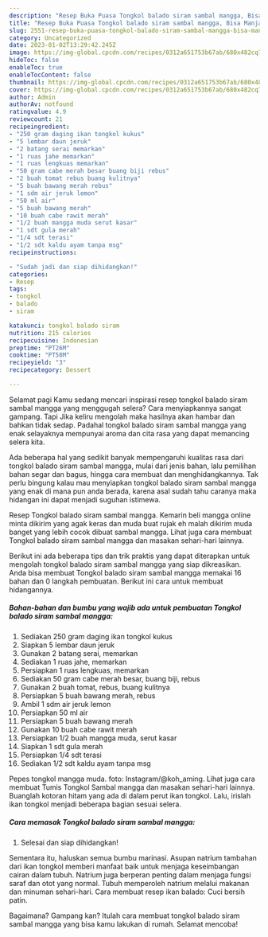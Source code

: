 ```yaml
---
description: "Resep Buka Puasa Tongkol balado siram sambal mangga, Bisa Manjain Lidah"
title: "Resep Buka Puasa Tongkol balado siram sambal mangga, Bisa Manjain Lidah"
slug: 2551-resep-buka-puasa-tongkol-balado-siram-sambal-mangga-bisa-manjain-lidah
category: Uncategorized
date: 2023-01-02T13:29:42.245Z
image: https://img-global.cpcdn.com/recipes/0312a651753b67ab/680x482cq70/tongkol-balado-siram-sambal-mangga-foto-resep-utama.jpg
hideToc: false
enableToc: true
enableTocContent: false
thumbnail: https://img-global.cpcdn.com/recipes/0312a651753b67ab/680x482cq70/tongkol-balado-siram-sambal-mangga-foto-resep-utama.jpg
cover: https://img-global.cpcdn.com/recipes/0312a651753b67ab/680x482cq70/tongkol-balado-siram-sambal-mangga-foto-resep-utama.jpg
author: Admin
authorAv: notfound
ratingvalue: 4.9
reviewcount: 21
recipeingredient:
- "250 gram daging ikan tongkol kukus"
- "5 lembar daun jeruk"
- "2 batang serai memarkan"
- "1 ruas jahe memarkan"
- "1 ruas lengkuas memarkan"
- "50 gram cabe merah besar buang biji rebus"
- "2 buah tomat rebus buang kulitnya"
- "5 buah bawang merah rebus"
- "1 sdm air jeruk lemon"
- "50 ml air"
- "5 buah bawang merah"
- "10 buah cabe rawit merah"
- "1/2 buah mangga muda serut kasar"
- "1 sdt gula merah"
- "1/4 sdt terasi"
- "1/2 sdt kaldu ayam tanpa msg"
recipeinstructions:

- "Sudah jadi dan siap dihidangkan!"
categories:
- Resep
tags:
- tongkol
- balado
- siram

katakunci: tongkol balado siram 
nutrition: 215 calories
recipecuisine: Indonesian
preptime: "PT26M"
cooktime: "PT58M"
recipeyield: "3"
recipecategory: Dessert

---
```



Selamat pagi Kamu sedang mencari inspirasi resep tongkol balado siram sambal mangga yang menggugah selera? Cara menyiapkannya sangat gampang. Tapi Jika keliru mengolah maka hasilnya akan hambar dan bahkan tidak sedap. Padahal tongkol balado siram sambal mangga yang enak selayaknya mempunyai aroma dan cita rasa yang dapat memancing selera kita.


Ada beberapa hal yang sedikit banyak mempengaruhi kualitas rasa dari tongkol balado siram sambal mangga, mulai dari jenis bahan, lalu pemilihan bahan segar dan bagus, hingga cara membuat dan menghidangkannya. Tak perlu bingung kalau mau menyiapkan tongkol balado siram sambal mangga yang enak di mana pun anda berada, karena asal sudah tahu caranya maka hidangan ini dapat menjadi suguhan istimewa.

Resep Tongkol balado siram sambal mangga. Kemarin beli mangga online minta dikirim yang agak keras dan muda buat rujak eh malah dikirim muda banget yang lebih cocok dibuat sambal mangga. Lihat juga cara membuat Tongkol balado siram sambal mangga dan masakan sehari-hari lainnya.


Berikut ini ada beberapa tips dan trik praktis yang dapat diterapkan untuk mengolah tongkol balado siram sambal mangga yang siap dikreasikan. Anda bisa membuat Tongkol balado siram sambal mangga memakai 16 bahan dan 0 langkah pembuatan. Berikut ini cara untuk membuat hidangannya.

<!--inarticleads1-->

##### Bahan-bahan dan bumbu yang wajib ada untuk pembuatan Tongkol balado siram sambal mangga:

1. Sediakan 250 gram daging ikan tongkol kukus
1. Siapkan 5 lembar daun jeruk
1. Gunakan 2 batang serai, memarkan
1. Sediakan 1 ruas jahe, memarkan
1. Persiapkan 1 ruas lengkuas, memarkan
1. Sediakan 50 gram cabe merah besar, buang biji, rebus
1. Gunakan 2 buah tomat, rebus, buang kulitnya
1. Persiapkan 5 buah bawang merah, rebus
1. Ambil 1 sdm air jeruk lemon
1. Persiapkan 50 ml air
1. Persiapkan 5 buah bawang merah
1. Gunakan 10 buah cabe rawit merah
1. Persiapkan 1/2 buah mangga muda, serut kasar
1. Siapkan 1 sdt gula merah
1. Persiapkan 1/4 sdt terasi
1. Sediakan 1/2 sdt kaldu ayam tanpa msg


Pepes tongkol mangga muda. foto: Instagram/@koh_aming. Lihat juga cara membuat Tumis Tongkol Sambal mangga dan masakan sehari-hari lainnya. Buanglah kotoran hitam yang ada di dalam perut ikan tongkol. Lalu, irislah ikan tongkol menjadi beberapa bagian sesuai selera. 

<!--inarticleads2-->

##### Cara memasak Tongkol balado siram sambal mangga:


1. Selesai dan siap dihidangkan!

Sementara itu, haluskan semua bumbu marinasi. Asupan natrium tambahan dari ikan tongkol memberi manfaat baik untuk menjaga keseimbangan cairan dalam tubuh. Natrium juga berperan penting dalam menjaga fungsi saraf dan otot yang normal. Tubuh memperoleh natrium melalui makanan dan minuman sehari-hari. Cara membuat resep ikan balado: Cuci bersih patin. 

Bagaimana? Gampang kan? Itulah cara membuat tongkol balado siram sambal mangga yang bisa kamu lakukan di rumah. Selamat mencoba!

